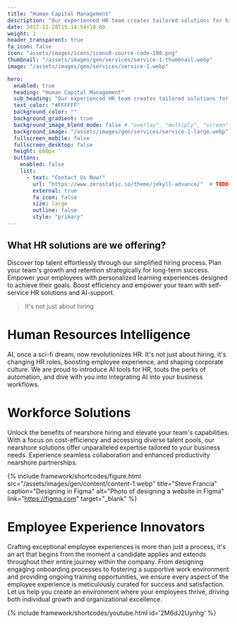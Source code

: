 ```yaml
---
title: "Human Capital Management"
description: "Our experienced HR team creates tailored solutions for hiring, managing, and developing employees, helping your business thrive"
date: 2017-11-28T15:14:54+10:00
weight: 1
header_transparent: true
fa_icon: false
icon: "assets/images/icons/icons8-source-code-100.png"
thumbnail: "/assets/images/gen/services/service-1-thumbnail.webp"
image: "/assets/images/gen/services/service-1.webp"

hero:
  enabled: true
  heading: "Human Capital Management"
  sub_heading: "Our experienced HR team creates tailored solutions for hiring, managing, and developing employees, helping your business thrive"
  text_color: "#FFFFFF"
  background_color: ""
  background_gradient: true
  background_image_blend_mode: false # "overlay", "multiply", "screen"
  background_image: "/assets/images/gen/services/service-1-large.webp"
  fullscreen_mobile: false
  fullscreen_desktop: false
  height: 660px
  buttons:
    enabled: false
    list:
      - text: "Contact Us Now!" 
        url: "https://www.zerostatic.io/theme/jekyll-advance/"  # TODO: change to contacts page
        external: true
        fa_icon: false
        size: large
        outline: false
        style: "primary"
---
```


## What HR solutions are we offering?
Discover top talent effortlessly through our simplified hiring process. Plan your team's growth and retention strategically for long-term success. Empower your employees with personalized learning experiences designed to achieve their goals. Boost efficiency and empower your team with self-service HR solutions and AI-support.

> It's not just about hiring

# Human Resources Intelligence
AI, once a sci-fi dream, now revolutionizes HR. It's not just about hiring, it's changing HR roles, boosting employee experience, and shaping corporate culture. We are proud to introduce AI tools for HR, touts the perks of automation, and dive with you into integrating AI into your business workflows.

# Workforce Solutions
Unlock the benefits of nearshore hiring and elevate your team's capabilities. With a focus on cost-efficiency and accessing diverse talent pools, our nearshore solutions offer unparalleled expertise tailored to your business needs. Experience seamless collaboration and enhanced productivity nearshore partnerships.

{% include framework/shortcodes/figure.html src="/assets/images/gen/content/content-1.webp" title="Steve Francia" caption="Designing in Figma" alt="Photo of designing a website in Figma" link="https://figma.com" target="_blank" %}

# Employee Experience Innovators
Crafting exceptional employee experiences is more than just a process, it's an art that begins from the moment a candidate applies and extends throughout their entire journey within the company. From designing engaging onboarding processes to fostering a supportive work environment and providing ongoing training opportunities, we ensure every aspect of the employee experience is meticulously curated for success and satisfaction. Let us help you create an environment where your employees thrive, driving both individual growth and organizational excellence.

{% include framework/shortcodes/youtube.html id='2M6dJ2Uynhg' %}

